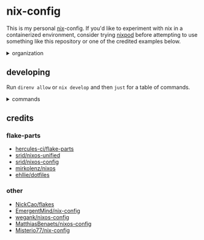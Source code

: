 # nix-config

This is my personal [nix](https://nix.dev/reference/nix-manual.html)-config. If
you'd like to experiment with nix in a containerized environment, consider
trying [nixpod](https://github.com/cameronraysmith/nixpod) before attempting to
use something like this repository or one of the credited examples below.

<details>
<summary>organization</summary>

The configuration is structured using 
[hercules-ci/flake-parts](https://github.com/hercules-ci/flake-parts)
based on [srid/nixos-unified](https://github.com/srid/nixos-unified).

Directory tree:
- `configurations/`: System-specific configurations
- `modules/`: Reusable nix modules
- `overlays/`: Package modifications
- `packages/`: Custom package definitions
- `secrets/`: Protected configuration data

This enables supporting shared configuration:

- Universal home-manager configurations for multiple users
- MacOS configurations via nix-darwin
- NixOS configurations for both local and remote VMs

```zsh
❯ om show .

📦 Packages (nix build .#<name>)
╭──────────┬───────────────────────────────────────────────────────╮
│ name     │ description                                           │
├──────────┼───────────────────────────────────────────────────────┤
│ activate │ Activate NixOS/nix-darwin/home-manager configurations │
│ default  │ Activate NixOS/nix-darwin/home-manager configurations │
│ update   │ Update the primary flake inputs                       │
╰──────────┴───────────────────────────────────────────────────────╯

🐚 Devshells (nix develop .#<name>)
╭─────────┬────────────────────────────────╮
│ name    │ description                    │
├─────────┼────────────────────────────────┤
│ default │ Dev environment for nix-config │
╰─────────┴────────────────────────────────╯

🔍 Checks (nix flake check)
╭────────────┬─────────────╮
│ name       │ description │
├────────────┼─────────────┤
│ pre-commit │ N/A         │
╰────────────┴─────────────╯

🐧 NixOS Configurations 
(nixos-rebuild build --flake .#<name> to test; 
 change `build` --> `switch` or
 nix run .#activate on named host to instantiate)
╭───────────┬─────────────╮
│ name      │ description │
├───────────┼─────────────┤
│ orb-nixos │ N/A         │
╰───────────┴─────────────╯

🍏 Darwin Configurations 
(darwin-rebuild build --flake .#<name> to test; 
 change `build` --> `switch` or
 nix run .#activate on named host to instantiate)
╭────────────────┬─────────────╮
│ name           │ description │
├────────────────┼─────────────┤
│ macbook-darwin │ N/A         │
│ MGB033059      │ N/A         │
╰────────────────┴─────────────╯

🔧 NixOS Modules
╭─────────┬─────────────╮
│ name    │ description │
├─────────┼─────────────┤
│ common  │ N/A         │
│ default │ N/A         │
╰─────────┴─────────────╯

🎨 Overlays
╭─────────┬─────────────╮
│ name    │ description │
├─────────┼─────────────┤
│ default │ N/A         │
╰─────────┴─────────────╯
```

</details>

## developing

Run `direnv allow` or `nix develop` and then `just` for a table of commands.

<details>
<summary>commands</summary>

```zsh
❯ just

Run 'just -n <command>' to print what would be executed...

Available recipes:
    default                                        # Run 'just <command>' to execute a command.
    help                                           # Display help

    [nix]
    io                                             # Print nix flake inputs and outputs
    lint                                           # Lint nix files
    dev                                            # Manually enter dev shell
    clean                                          # Remove build output link (no garbage collection)
    build profile                                  # Build nix flake
    check                                          # Check nix flake
    switch                                         # Run nix flake to execute `nix run .#activate` for the current host.
    switch-home                                    # Run nix flake to execute `nix run .#activate-home` for the current user.
    switch-wrapper                                 # Run nix flake with explicit use of the sudo in `/run/wrappers`
    bootstrap-shell                                # Shell with bootstrap dependencies
    update                                         # Update nix flake
    update-primary-inputs                          # Update primary nix flake inputs (see flake.nix)

    [nix-home-manager]
    home-manager-bootstrap-build profile="aarch64-linux" # Bootstrap build home-manager with flake
    home-manager-bootstrap-switch profile="aarch64-linux" # Bootstrap switch home-manager with flake
    home-manager-build profile="aarch64-linux"     # Build home-manager with flake
    home-manager-switch profile="aarch64-linux"    # Switch home-manager with flake

    [nix-darwin]
    darwin-bootstrap profile="aarch64"             # Bootstrap nix-darwin with flake
    darwin-build profile="aarch64"                 # Build darwin from flake
    darwin-switch profile="aarch64"                # Switch darwin from flake
    darwin-test profile="aarch64"                  # Test darwin from flake

    [nixos]
    nixos-bootstrap destination username publickey # Bootstrap nixos
    nixos-vm-sync user destination                 # Copy flake to VM
    nixos-build profile="aarch64"                  # Build nixos from flake
    nixos-test profile="aarch64"                   # Test nixos from flake
    nixos-switch profile="aarch64"                 # Switch nixos from flake

    [secrets]
    show                                           # Show existing secrets using sops
    create-secret name                             # Create a secret with the given name
    populate-single-secret name path               # Populate a single secret with the contents of a dotenv-formatted file
    populate-separate-secrets path                 # Populate each line of a dotenv-formatted file as a separate secret
    create-and-populate-single-secret name path    # Complete process: Create a secret and populate it with the entire contents of a dotenv file
    create-and-populate-separate-secrets path      # Complete process: Create and populate separate secrets for each line in the dotenv file
    get-secret name                                # Retrieve the contents of a given secret
    seed-dotenv                                    # Create empty dotenv from template
    export                                         # Export unique secrets to dotenv format using sops
    check-secrets                                  # Check secrets are available in sops environment.
    get-kubeconfig                                 # Save KUBECONFIG to file (using sops - requires KUBECONFIG secret to be added)
    hash-encrypt source_file user="crs58"          # Hash-encrypt a file: copy to secrets directory with content-based name and encrypt with sops
    verify-hash original_file secret_file          # Verify hash integrity: decrypt secret file and compare hash with original file
    edit-secret file                               # Edit a sops encrypted file
    new-secret file                                # Create a new sops encrypted file
    get-shared-secret key                          # Show specific secret value from shared secrets
    run-with-secrets +command                      # Run command with all shared secrets as environment variables
    validate-secrets                               # Validate all sops encrypted files can be decrypted

    [CI/CD]
    ghsecrets repo="cameronraysmith/nix-config"    # Update github secrets for repo from environment variables
    list-workflows                                 # List available workflows and associated jobs.
    test-flake-workflow                            # Execute flake.yaml workflow.
    ratchet-pin                                    # Pin all workflow versions to hash values (requires Docker)
    ratchet-unpin                                  # Unpin hashed workflow versions to semantic values (requires Docker)
    ratchet-update                                 # Update GitHub Actions workflows to the latest version (requires Docker)

...by running 'just <command>'.
This message is printed by 'just help' and just 'just'.
```

</details>

## credits

### flake-parts

- [hercules-ci/flake-parts](https://github.com/hercules-ci/flake-parts)
- [srid/nixos-unified](https://github.com/srid/nixos-unified)
- [srid/nixos-config](https://github.com/srid/nixos-config)
- [mirkolenz/nixos](https://github.com/mirkolenz/nixos)
- [ehllie/dotfiles](https://github.com/ehllie/dotfiles)

### other

- [NickCao/flakes](https://github.com/NickCao/flakes)
- [EmergentMind/nix-config](https://github.com/EmergentMind/nix-config)
- [wegank/nixos-config](https://github.com/wegank/nixos-config)
- [MatthiasBenaets/nixos-config](https://github.com/MatthiasBenaets/nixos-config)
- [Misterio77/nix-config](https://github.com/Misterio77/nix-config)
